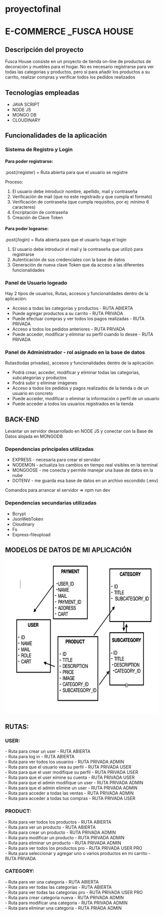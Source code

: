 # proyectofinal

<body>
<h1>E-COMMERCE _FUSCA HOUSE</h1>
<h2>Descripción del proyecto</h2>
<p>Fusca House consiste en un proyecto de tienda on-line de productos de decoración y muebles para el hogar.
No es necesario registrarse para ver todas las categorias y productos, pero sí para añadir los productos a su carrito, realizar compras y verificar todos los pedidos realizados</p>

<h2>Tecnologías empleadas</h2>
<ul>
 <li>JAVA SCRIPT</li>
 <li>NODE JS</li>
 <li>MONGO DB</li>
 <li>CLOUDINARY</li>
</ul>

<h2>Funcionalidades de la aplicación</h2>
<div>
<h3>Sistema de Registro y Login</h3>
<h4>Para poder registrarse:</h4>
<p>.post(/register) = Ruta abierta para que el usuario se registre</p>
<p>Proceso:</p>
<ol>
 <li>El usuario debe introducir nombre, apellido, mail y contraseña</li>
 <li>Verificación de mail (que no este registrado y que cumpla el formato)</li>
 <li>Verificación de contraseña (que cumpla requisitos, por ej: mínimo 6 caracteres)</li>
 <li>Encriptación de contraseña</li>
 <li>Creación de Clave Token</li>
</ol>
<h4>Para poder logearse:</h4>
<p>.post(/login) = Ruta abierta para que el usuario haga el login</p>
<ol>
 <li>El usuario debe introducir el mail y la contraseña que utilizó para registrarse</li>
 <li>Autenticación de sus credenciales con la base de datos</li>
 <li>Generación de nueva clave Token que da acceso a las diferentes funcionalidades</li>
</ol>

<h3>Panel de Usuario logeado</h3>
<p>Hay 2 tipos de usuarios, Rutas, accesos y funcionalidades dentro de la aplicación:</p>
<ul>
 <li>Acceso a todas las categorias y productos - RUTA ABIERTA</li>
 <li>Puede agregar productos a su carrito - RUTA PRIVADA</li>
 <li>Puede efectuar compras y ver todos los pagos realizadas - RUTA PRIVADA</li>
 <li>Acceso a todos los pedidos anteriores - RUTA PRIVADA</li>
 <li>Puede acceder, modificar y eliminar su perfil cuando lo desee - RUTA PRIVADA</li>
</ul>
<h3>Panel de Administrador - rol asignado en la base de datos</h3>
<p>Rutas(todas privadas), accesos y funcionalidades dentro de la aplicación:</p>
<ul>
 <li>Podrá crear, acceder, modificar y eliminar todas las categorias, subcategorias y productos</li>
 <li>Podrá subir y eliminar imágenes</li>
 <li>Acceso a todos los pedidos y pagos realizados de la tienda o de un usuario en concreto</li>
 <li>Puede acceder, modificar o eliminar la información o perfil de un usuario</li>
 <li>Puede acceder a todos los usuarios registrados en la tienda</li>
</ul>
</div>

<h2>BACK-END</h2>
<p>Levantar un servidor desarrollado en NODE JS y conectar con la Base de Datos alojada en MONGODB</p>
<h3>Dependencias principales utilizadas</h3>
<ul>
 <li>EXPRESS - necesaria para crear el servidor</li>
 <li>NODEMON - actualiza los cambios en tiempo real visibles en la terminal</li>
 <li>MONGOOSE - me conecta y permite manejar una base de datos en la nube</li>
 <li>DOTENV - me guarda esa base de datos en un archivo escondido (.env)</li>
</ul>

Comandos para arrancar el servidor => npm run dev

<h3>Dependencias secundarias utilizadas</h3>
<ul>
 <li>Bcrypt</li>
 <li>JsonWebToken</li>
 <li>Cloudinary</li>
 <li>Fs</li>
 <li>Express-fileupload</li>
</ul>

<h2>MODELOS DE DATOS DE MI APLICACIÓN</h2>

<img src="./imagenes/modelos.png"  style="width:500px; height:500px; text-align:center"></img>


<div>
<h2>RUTAS:</h2>
<h3>USER:</h3>
<p>
- Ruta para crear un user - RUTA ABIERTA <br>
- Ruta para log in - RUTA ABIERTA<br>
- Ruta para ver todos los usuarios - RUTA PRIVADA ADMIN<br>
- Ruta para que el usuario vea su perfil - RUTA PRIVADA USER<br>
- Ruta para que el user modifique su perfil - RUTA PRIVADA USER<br>
- Ruta para que el user eimine su cuenta - RUTA PRIVADA USER<br>
- Ruta para que el admin modifique un user - RUTA PRIVADA ADMIN<br>
- Ruta para que el admin elimine un user - RUTA PRIVADA ADMIN<br>
- Ruta para acceder a todas las ventas - RUTA PRIVADA ADMIN<br>
- Ruta para acceder a todas tus compras - RUTA PRIVADA USER<br>
</p>

<h3>PRODUCT:</h3>
<p>
- Ruta para ver todos los productos - RUTA ABIERTA<br>
- Ruta para ver un producto - RUTA ABIERTA<br>
- Ruta para crear un producto - RUTA PRIVADA ADMIN<br>
- Ruta para modificar un producto - RUTA PRIVADA ADMIN<br>
- Ruta para eliminar un producto - RUTA PRIVADA ADMIN<br>
- Ruta para ver todos los productos pro - RUTA PRIVADA USER PRO<br>
- Ruta para seleccionar y agregar uno o varios productos en mi carrito - RUTA PRIVADA
</p>


<h3>CATEGORY:</h3>
<p>
- Ruta para ver una categoria - RUTA ABIERTA<br>
- Ruta para ver todas las categorías - RUTA ABIERTA<br>
- Ruta para ver todas las categorias pro - RUTA PRIVADA USER PRO<br>
- Ruta para crear categoria nueva - RUTA PRIVADA ADMIN<br>
- Ruta para modificar una categoria - RUTA PRIVADA ADMIN<br>
- Ruta para eliminar una categoria - RUTA PRIADA ADMIN
</p>
</div>